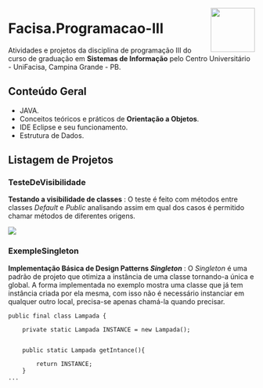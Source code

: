 <img
  src="https://media.licdn.com/mpr/mpr/shrink_200_200/AAEAAQAAAAAAAAh1AAAAJDlmN2ViMGFhLThkZDEtNDFiMC1hYzI1LTViOWRkMTYzM2VjZg.png"
  width="90"
  margin="buttom"
  align="right"
/>

# Facisa.Programacao-III

Atividades e projetos da disciplina de programação III do curso de graduação em **Sistemas de Informação** pelo Centro Universitário - UniFacisa, Campina Grande - PB.

## Conteúdo Geral

* JAVA.
* Conceitos teóricos e práticos de **Orientação a Objetos**.
* IDE Eclipse e seu funcionamento.
* Estrutura de Dados.

## Listagem de Projetos

### TesteDeVisibilidade

**Testando a visibilidade de classes** : O teste é feito com métodos entre classes *Default* e *Public* analisando assim em qual dos casos é permitido chamar métodos de diferentes origens.
<p align="left">
    <img src="https://lh6.googleusercontent.com/b39HYMWZCa9rc6Y37H-0a-t4rf7BF8BKrC8o0NWQve2RzR-o-W7fc_zhi60KjNsxeKhLQrAFvv-8Elw=w1304-h702"
</p>

### ExempleSingleton

**Implementação Básica de Design Patterns *Singleton*** : O *Singleton* é uma padrão de projeto que otimiza a instância de uma classe tornando-a única e global. A forma implementada no exemplo mostra uma classe que já tem instância criada por ela mesma, com isso não é necessário instanciar em qualquer outro local, precisa-se apenas chamá-la quando precisar.
```
public final class Lampada {
	
	private static Lampada INSTANCE = new Lampada();

	
	public static Lampada getIntance(){
		
		return INSTANCE;
	}
...
```



